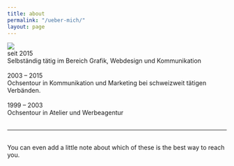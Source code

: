 ```yaml
---
title: about
permalink: "/ueber-mich/"
layout: page
---
```


<img class="col one right" src="/uploads/about.jpg">
<br/>
seit 2015<br/>
Selbständig tätig im Bereich Grafik, Webdesign und Kommunikation
<br/><br/>
2003 – 2015<br/>
Ochsentour in Kommunikation und Marketing bei schweizweit tätigen Verbänden.
<br/><br/>
1999 – 2003<br/>
Ochsentour in Atelier und Werbeagentur<br/>
<br/>
<hr/>
<br/>
<span class="contacticon center">
	<a href="mailto:info@atelierscheidegger.ch"><i class="fa fa-envelope-square"></i></a>
	<a href="https://github.com/grafiche" target="_blank"><i class="fa fa-github-square"></i></a>
	<a href="https://www.linkedin.com/in/christof-scheidegger-5898b7bb/" target="_blank"><i class="fa fa-linkedin-square"></i></a>
	<a href="https://twitter.com/grafichepunktch" target="_blank"><i class="fa fa-twitter-square"></i></a>
<a href="https://www.facebook.com/atelierscheidegger/" target="_blank"><i class="fa fa-facebook-square"></i></a>
</span>
<div class="col three caption">
	You can even add a little note about which of these is the best way to reach you.
</div>

